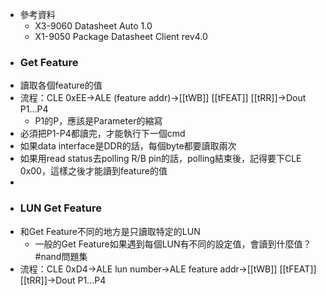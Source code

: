- 參考資料
	- X3-9060 Datasheet Auto 1.0
	- X1-9050 Package Datasheet Client rev4.0
- ### Get Feature
- 讀取各個feature的值
- 流程：CLE 0xEE->ALE (feature addr)->[[tWB]] [[tFEAT]] [[tRR]]->Dout P1...P4
	- P1的P，應該是Parameter的縮寫
- 必須把P1-P4都讀完，才能執行下一個cmd
- 如果data interface是DDR的話，每個byte都要讀取兩次
- 如果用read status去polling R/B pin的話，polling結束後，記得要下CLE 0x00，這樣之後才能讀到feature的值
-
- ### LUN Get Feature
- 和Get Feature不同的地方是只讀取特定的LUN
	- 一般的Get Feature如果遇到每個LUN有不同的設定值，會讀到什麼值？ #nand問題集
- 流程：CLE 0xD4->ALE lun number->ALE feature addr->[[tWB]] [[tFEAT]] [[tRR]]->Dout P1...P4
